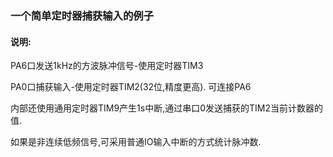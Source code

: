 ### 一个简单定时器捕获输入的例子

#### 说明:
PA6口发送1kHz的方波脉冲信号-使用定时器TIM3

PA0口捕获输入-使用定时器TIM2(32位,精度更高). 可连接PA6 

内部还使用通用定时器TIM9产生1s中断,通过串口0发送捕获的TIM2当前计数器的值.

如果是非连续低频信号,可采用普通IO输入中断的方式统计脉冲数.